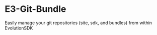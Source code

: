 E3-Git-Bundle
=============

Easily manage your git repositories (site, sdk, and bundles) from within EvolutionSDK